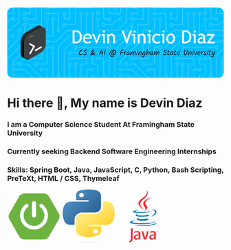 ![Header](./gb-header.png)

# Hi there 👋, My name is Devin Diaz
### I am a Computer Science Student At Framingham State University
### Currently seeking Backend Software Engineering Internships 
### Skills: Spring Boot, Java, JavaScript, C, Python, Bash Scripting, PreTeXt, HTML / CSS, Thymeleaf


<img src="spring-boot-img.png" width="125" height="125"> <img src="py-image.png" width="125" height="125"><img src="java-logo.webp" width="125" height="125">









